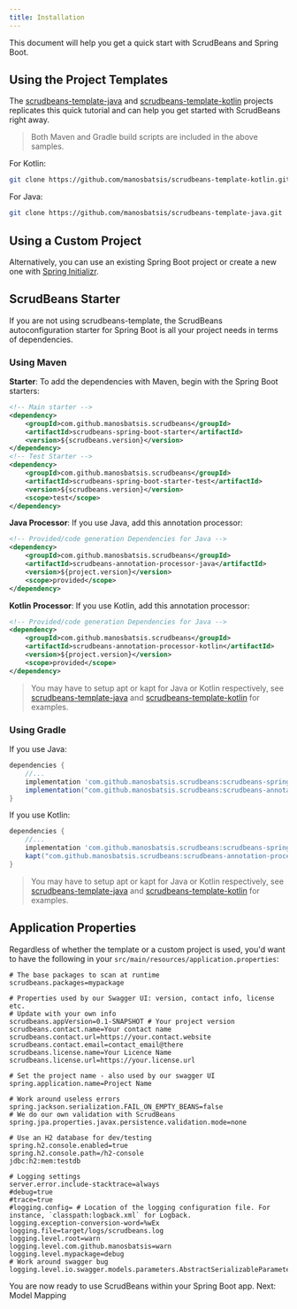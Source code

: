 ```yaml
---
title: Installation
---
```


This document will help you get a quick start with ScrudBeans and Spring Boot. 

## Using the Project Templates

The [scrudbeans-template-java](https://github.com/manosbatsis/scrudbeans-template-java) and 
[scrudbeans-template-kotlin](https://github.com/manosbatsis/scrudbeans-template-kotlin) projects 
replicates this quick tutorial and can help you get started with ScrudBeans right away. 
> Both Maven and Gradle build scripts are included in the above samples.

For Kotlin:

```bash
git clone https://github.com/manosbatsis/scrudbeans-template-kotlin.git
``` 

For Java:

```bash
git clone https://github.com/manosbatsis/scrudbeans-template-java.git
``` 

## Using a Custom Project 

Alternatively, you can use an existing Spring Boot project or create a new one with 
[Spring Initializr](https://start.spring.io/). 

## ScrudBeans Starter

If you are not using scrudbeans-template, the ScrudBeans autoconfiguration starter for 
Spring Boot is all your project needs in terms of dependencies. 

### Using Maven

__Starter__: To add the dependencies with Maven, begin with the Spring Boot starters:

```xml
<!-- Main starter -->
<dependency>
    <groupId>com.github.manosbatsis.scrudbeans</groupId>
    <artifactId>scrudbeans-spring-boot-starter</artifactId>
    <version>${scrudbeans.version}</version>
</dependency>
<!-- Test Starter -->
<dependency>
    <groupId>com.github.manosbatsis.scrudbeans</groupId>
    <artifactId>scrudbeans-spring-boot-starter-test</artifactId>
    <version>${scrudbeans.version}</version>
    <scope>test</scope>
</dependency>
```

__Java Processor__: If you use Java, add this annotation processor:

```xml
<!-- Provided/code generation Dependencies for Java -->
<dependency>
    <groupId>com.github.manosbatsis.scrudbeans</groupId>
    <artifactId>scrudbeans-annotation-processor-java</artifactId>
    <version>${project.version}</version>
    <scope>provided</scope>
</dependency>
```

__Kotlin Processor__: If you use Kotlin, add this annotation processor:


```xml
<!-- Provided/code generation Dependencies for Java -->
<dependency>
    <groupId>com.github.manosbatsis.scrudbeans</groupId>
    <artifactId>scrudbeans-annotation-processor-kotlin</artifactId>
    <version>${project.version}</version>
    <scope>provided</scope>
</dependency>
```

> You may have to setup apt or kapt for Java or Kotlin respectively, 
> see [scrudbeans-template-java](https://github.com/manosbatsis/scrudbeans-template-java) 
> and [scrudbeans-template-kotlin](https://github.com/manosbatsis/scrudbeans-template-kotlin)
> for examples.

### Using Gradle

If you use Java:

```groovy
dependencies {
    //...
	implementation 'com.github.manosbatsis.scrudbeans:scrudbeans-spring-boot-starter:$scrudbeans_version'
	implementation("com.github.manosbatsis.scrudbeans:scrudbeans-annotation-processor-java:$scrudbeansVersion")
}
```

If you use Kotlin:

```groovy
dependencies {
    //...
	implementation 'com.github.manosbatsis.scrudbeans:scrudbeans-spring-boot-starter:$scrudbeans_version'
	kapt("com.github.manosbatsis.scrudbeans:scrudbeans-annotation-processor-kotlin:$scrudbeansVersion")
}
```

> You may have to setup apt or kapt for Java or Kotlin respectively, 
> see [scrudbeans-template-java](https://github.com/manosbatsis/scrudbeans-template-java) 
> and [scrudbeans-template-kotlin](https://github.com/manosbatsis/scrudbeans-template-kotlin)
> for examples.

## Application Properties

Regardless of whether the template or a custom project is used, you'd want to have the following 
in your `src/main/resources/application.properties`:

```properties
# The base packages to scan at runtime
scrudbeans.packages=mypackage

# Properties used by our Swagger UI: version, contact info, license etc.
# Update with your own info
scrudbeans.appVersion=0.1-SNAPSHOT # Your project version
scrudbeans.contact.name=Your contact name
scrudbeans.contact.url=https://your.contact.website
scrudbeans.contact.email=contact_email@there
scrudbeans.license.name=Your Licence Name
scrudbeans.license.url=https://your.license.url

# Set the project name - also used by our swagger UI
spring.application.name=Project Name

# Work around useless errors
spring.jackson.serialization.FAIL_ON_EMPTY_BEANS=false
# We do our own validation with ScrudBeans
spring.jpa.properties.javax.persistence.validation.mode=none

# Use an H2 database for dev/testing
spring.h2.console.enabled=true
spring.h2.console.path=/h2-console
jdbc:h2:mem:testdb

# Logging settings
server.error.include-stacktrace=always
#debug=true
#trace=true
#logging.config= # Location of the logging configuration file. For instance, `classpath:logback.xml` for Logback.
logging.exception-conversion-word=%wEx
logging.file=target/logs/scrudbeans.log
logging.level.root=warn
logging.level.com.github.manosbatsis=warn
logging.level.mypackage=debug
# Work around swagger bug
logging.level.io.swagger.models.parameters.AbstractSerializableParameter=ERROR
```

You are now ready to use ScrudBeans within your Spring Boot app. Next: Model Mapping
